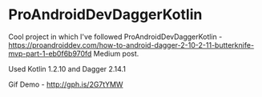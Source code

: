 # ProAndroidDevDaggerKotlin


Cool project in which I've followed ProAndroidDevDaggerKotlin - https://proandroiddev.com/how-to-android-dagger-2-10-2-11-butterknife-mvp-part-1-eb0f6b970fd Medium post.

Used Kotlin 1.2.10 and Dagger 2.14.1

Gif Demo - http://gph.is/2G7tYMW


